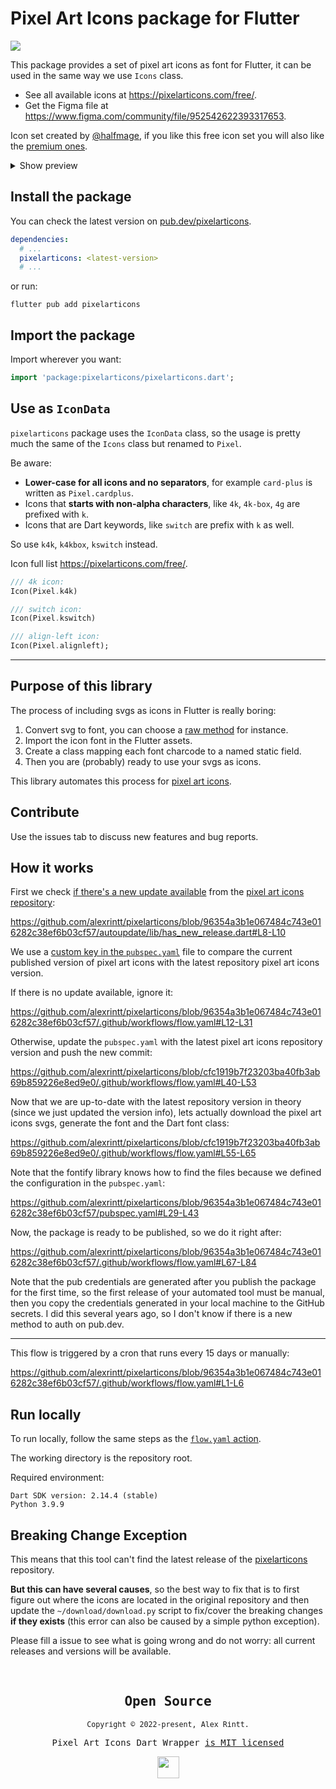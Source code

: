 # Pixel Art Icons package for Flutter

<a href="https://pub.dartlang.org/packages/pixelarticons"><img src="https://img.shields.io/pub/v/pixelarticons.svg" /></a>

This package provides a set of pixel art icons as font for Flutter, it can be used in the same way we use `Icons` class.

- See all available icons at https://pixelarticons.com/free/.
- Get the Figma file at https://www.figma.com/community/file/952542622393317653.

Icon set created by [@halfmage](https://github.com/halfmage), if you like this free icon set you will also like the [premium ones](https://halfmage.gumroad.com/).

<details>
  <summary>Show preview</summary>

![Pixelarticons - Frame](https://user-images.githubusercontent.com/51419598/220436077-1a1bd414-5f5c-42c6-a283-d6bc16be5259.png#gh-dark-mode-only)
![Pixelarticons - Frame](https://user-images.githubusercontent.com/51419598/220445395-9118b275-6c62-4552-95fe-27730c656d0d.png#gh-light-mode-only)

</details>

## Install the package

You can check the latest version on [pub.dev/pixelarticons](https://pub.dartlang.org/packages/pixelarticons).

```yaml
dependencies:
  # ...
  pixelarticons: <latest-version>
  # ...
```

or run:

```shell
flutter pub add pixelarticons
```

## Import the package

Import wherever you want:

```dart
import 'package:pixelarticons/pixelarticons.dart';
```

## Use as `IconData`

`pixelarticons` package uses the `IconData` class, so the usage is pretty much the same of the `Icons` class but renamed to `Pixel`.

Be aware:

- **Lower-case for all icons and no separators**, for example `card-plus` is written as `Pixel.cardplus`.
- Icons that **starts with non-alpha characters**, like `4k`, `4k-box`, `4g` are prefixed with `k`.
- Icons that are Dart keywords, like `switch` are prefix with `k` as well.

So use `k4k`, `k4kbox`, `kswitch` instead.

Icon full list https://pixelarticons.com/free/.

```dart
/// 4k icon:
Icon(Pixel.k4k)

/// switch icon:
Icon(Pixel.kswitch)

/// align-left icon:
Icon(Pixel.alignleft);
```

---

## Purpose of this library

The process of including svgs as icons in Flutter is really boring:

1. Convert svg to font, you can choose a [raw method](https://stackoverflow.com/questions/13278707/how-can-i-convert-svg-files-to-a-font) for instance.
2. Import the icon font in the Flutter assets.
3. Create a class mapping each font charcode to a named static field.
4. Then you are (probably) ready to use your svgs as icons.

This library automates this process for [pixel art icons](https://pixelarticons.com/).

## Contribute

Use the issues tab to discuss new features and bug reports.

## How it works

First we check [if there's a new update available](https://github.com/alexrintt/pixelarticons/blob/main/autoupdate/lib/has_new_release.dart) from the [pixel art icons repository](https://github.com/halfmage/pixelarticons):

https://github.com/alexrintt/pixelarticons/blob/96354a3b1e067484c743e016282c38ef6b03cf57/autoupdate/lib/has_new_release.dart#L8-L10

We use a [custom key in the `pubspec.yaml`](https://github.com/alexrintt/pixelarticons/blob/96354a3b1e067484c743e016282c38ef6b03cf57/pubspec.yaml#L5) file to compare the current published version of pixel art icons with the latest repository pixel art icons version.

If there is no update available, ignore it:

https://github.com/alexrintt/pixelarticons/blob/96354a3b1e067484c743e016282c38ef6b03cf57/.github/workflows/flow.yaml#L12-L31

Otherwise, update the `pubspec.yaml` with the latest pixel art icons repository version and push the new commit:

https://github.com/alexrintt/pixelarticons/blob/cfc1919b7f23203ba40fb3ab69b859226e8ed9e0/.github/workflows/flow.yaml#L40-L53

Now that we are up-to-date with the latest repository version in theory (since we just updated the version info), lets actually download the pixel art icons svgs, generate the font and the Dart font class:

https://github.com/alexrintt/pixelarticons/blob/cfc1919b7f23203ba40fb3ab69b859226e8ed9e0/.github/workflows/flow.yaml#L55-L65

Note that the fontify library knows how to find the files because we defined the configuration in the `pubspec.yaml`:

https://github.com/alexrintt/pixelarticons/blob/96354a3b1e067484c743e016282c38ef6b03cf57/pubspec.yaml#L29-L43

Now, the package is ready to be published, so we do it right after:

https://github.com/alexrintt/pixelarticons/blob/96354a3b1e067484c743e016282c38ef6b03cf57/.github/workflows/flow.yaml#L67-L84

Note that the pub credentials are generated after you publish the package for the first time, so the first release of your automated tool must be manual, then you copy the credentials generated in your local machine to the GitHub secrets. I did this several years ago, so I don't know if there is a new method to auth on pub.dev.

---

This flow is triggered by a cron that runs every 15 days or manually:

https://github.com/alexrintt/pixelarticons/blob/96354a3b1e067484c743e016282c38ef6b03cf57/.github/workflows/flow.yaml#L1-L6

## Run locally

To run locally, follow the same steps as the [`flow.yaml` action](https://github.com/alexrintt/pixelarticons/blob/main/.github/workflows/flow.yaml).

The working directory is the repository root.

Required environment:

```
Dart SDK version: 2.14.4 (stable)
Python 3.9.9
```

## Breaking Change Exception

This means that this tool can't find the latest release of the [pixelarticons](https://github.com/halfmage/pixelarticons) repository.

**But this can have several causes**, so the best way to fix that is to first figure out where the icons are located in the original repository and then update the `~/download/download.py` script to fix/cover the breaking changes **if they exists** (this error can also be caused by a simple python exception).

Please fill a issue to see what is going wrong and do not worry: all current releases and versions will be available.

<br>

<samp>

<h2 align="center">
  Open Source
</h2>
<p align="center">
  <sub>Copyright © 2022-present, Alex Rintt.</sub>
</p>
<p align="center">Pixel Art Icons Dart Wrapper <a href="https://github.com/alexrintt/pixelarticons/blob/main/LICENSE">is MIT licensed </a></p>
<p align="center">
  <img src="https://user-images.githubusercontent.com/51419598/152648448-82403d04-c90a-44e7-ae9c-797228864985.png" width="35" />
</p>
  
</samp>
